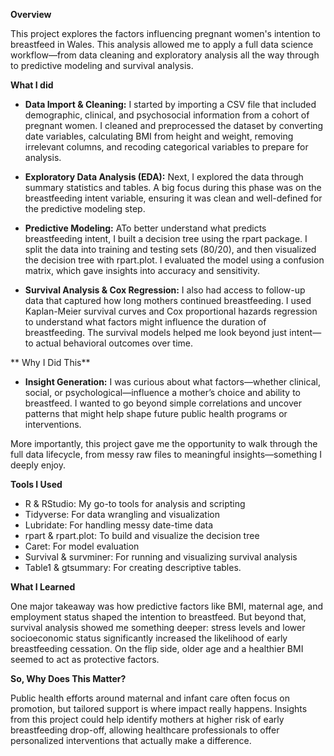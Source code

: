 **Overview**

This project explores the factors influencing pregnant women's intention to breastfeed in Wales. This analysis allowed me to apply a full data science workflow—from data cleaning and exploratory analysis all the way through to predictive modeling and survival analysis.

**What I did**

- **Data Import & Cleaning:**
I started by importing a CSV file that included demographic, clinical, and psychosocial information from a cohort of pregnant women. I cleaned and preprocessed the dataset by converting date variables, calculating BMI from height and weight, removing irrelevant columns, and recoding categorical variables to prepare for analysis.

- **Exploratory Data Analysis (EDA):**
Next, I explored the data through summary statistics and tables. A big focus during this phase was on the breastfeeding intent variable, ensuring it was clean and well-defined for the predictive modeling step.

- **Predictive Modeling:**
ATo better understand what predicts breastfeeding intent, I built a decision tree using the rpart package. I split the data into training and testing sets (80/20), and then visualized the decision tree with rpart.plot. I evaluated the model using a confusion matrix, which gave insights into accuracy and sensitivity.

- **Survival Analysis & Cox Regression:**
I also had access to follow-up data that captured how long mothers continued breastfeeding. I used Kaplan-Meier survival curves and Cox proportional hazards regression to understand what factors might influence the duration of breastfeeding. The survival models helped me look beyond just intent—to actual behavioral outcomes over time.

** Why I Did This**

- **Insight Generation:**
I was curious about what factors—whether clinical, social, or psychological—influence a mother’s choice and ability to breastfeed. I wanted to go beyond simple correlations and uncover patterns that might help shape future public health programs or interventions.

More importantly, this project gave me the opportunity to walk through the full data lifecycle, from messy raw files to meaningful insights—something I deeply enjoy.

**Tools I Used**

- R & RStudio: My go-to tools for analysis and scripting
- Tidyverse: For data wrangling and visualization
- Lubridate: For handling messy date-time data
- rpart & rpart.plot: To build and visualize the decision tree
- Caret: For model evaluation
- Survival & survminer: For running and visualizing survival analysis
- Table1 & gtsummary: For creating descriptive tables.
  
**What I Learned**

One major takeaway was how predictive factors like BMI, maternal age, and employment status shaped the intention to breastfeed. But beyond that, survival analysis showed me something deeper: stress levels and lower socioeconomic status significantly increased the likelihood of early breastfeeding cessation. On the flip side, older age and a healthier BMI seemed to act as protective factors.

**So, Why Does This Matter?**

Public health efforts around maternal and infant care often focus on promotion, but tailored support is where impact really happens. Insights from this project could help identify mothers at higher risk of early breastfeeding drop-off, allowing healthcare professionals to offer personalized interventions that actually make a difference.

